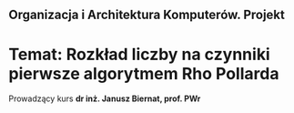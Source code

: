 Organizacja i Architektura Komputerów. Projekt
---------------------
Temat: Rozkład liczby na czynniki pierwsze algorytmem Rho Pollarda
===============

Prowadzący kurs **dr inż. Janusz Biernat, prof. PWr**
